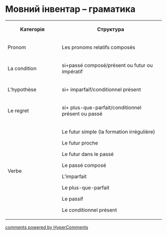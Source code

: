 <div id="hypercomments_widget" class="js-hypercomments-widget invisible"></div>

# Мовний інвентар – граматика

<table>
<tbody>
<tr>
<td style="text-align: center;" width="217">
<p><strong>Категорія</strong></p>
</td>
<td style="text-align: center;" width="444">
<p><strong>Структура</strong></p>
</td>
</tr>
<tr>
<td width="217">
<p>Pronom</p>
</td>
<td width="444">
<p>Les pronoms relatifs compos&eacute;s</p>
</td>
</tr>
<tr>
<td width="217">
<p>La condition</p>
</td>
<td width="444">
<p>si+pass&eacute; compos&eacute;/pr&eacute;sent ou futur ou imp&eacute;ratif</p>
</td>
</tr>
<tr>
<td width="217">
<p>L&rsquo;hypoth&egrave;se</p>
</td>
<td width="444">
<p>si+ imparfaif/conditionnel pr&eacute;sent</p>
</td>
</tr>
<tr>
<td width="217">
<p>Le regret</p>
</td>
<td width="444">
<p>si+ plus-que-parfait/conditionnel pr&eacute;sent ou pass&eacute;</p>
</td>
</tr>
<tr>
<td width="217">
<p>Verbe</p>
</td>
<td width="444">
<p>Le futur simple (la formation irr&eacute;guli&egrave;re)</p>
<p>Le futur proche</p>
<p>Le futur dans le pass&eacute;</p>
<p>Le pass&eacute; compos&eacute;</p>
<p>L&rsquo;imparfait</p>
<p>Le plus-que-parfait</p>
<p>Le passif</p>
<p>Le conditionnel pr&eacute;sent</p>
</td>
</tr>
</tbody>
</table>

<div class="js-hypercomments-container">
    <a href="http://hypercomments.com" class="hc-link" title="comments widget">comments powered by HyperComments</a>
</div>
